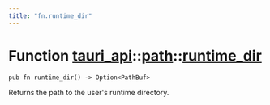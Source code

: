 ```yaml
---
title: "fn.runtime_dir"
---
```


# Function [tauri_api](/docs/api/rust/tauri_api/../index.html)::​[path](/docs/api/rust/tauri_api/index.html)::​[runtime_dir](/docs/api/rust/tauri_api/)

    pub fn runtime_dir() -> Option<PathBuf>

Returns the path to the user's runtime directory.
